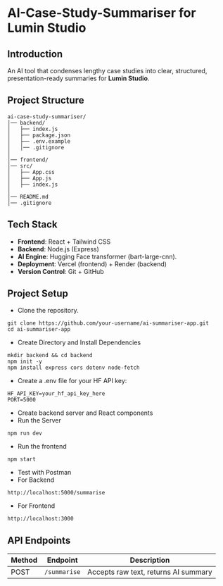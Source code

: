 # AI-Case-Study-Summariser for Lumin Studio

## Introduction
An AI tool that condenses lengthy case studies into clear, structured, presentation-ready summaries for **Lumin Studio**.

## Project Structure

```
ai-case-study-summariser/
│── backend/
│   ├── index.js        
│   ├── package.json
│   ├── .env.example
│   │── .gitignore
│
│── frontend/
│── src/
│   ├── App.css     
│   ├── App.js
│   ├── index.js
│
│── README.md
│── .gitignore

```

## Tech Stack
- **Frontend**: React + Tailwind CSS  
- **Backend**: Node.js (Express)  
- **AI Engine**: Hugging Face transformer (bart-large-cnn). 
- **Deployment**: Vercel (frontend) + Render (backend)  
- **Version Control**: Git + GitHub  

## Project Setup
- Clone the repository.

```
git clone https://github.com/your-username/ai-summariser-app.git
cd ai-summariser-app
```
- Create Directory and Install Dependencies

```
mkdir backend && cd backend
npm init -y
npm install express cors dotenv node-fetch
```

- Create a .env file for your HF API key:

```
HF_API_KEY=your_hf_api_key_here
PORT=5000
```
- Create backend server and React components
- Run the Server

```
npm run dev
```
-  Run the frontend

```
npm start
```
- Test with Postman
 - For Backend

```
http://localhost:5000/summarise
```
 - For Frontend

```
http://localhost:3000
```
## API Endpoints
| Method | Endpoint     | Description                          |
| ------ | ------------ | ------------------------------------ |
| POST   | `/summarise` | Accepts raw text, returns AI summary |